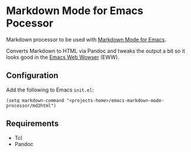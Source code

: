 # Markdown Mode for Emacs Pocessor

Markdown processor to be used with [Markdown Mode for Emacs](https://jblevins.org/projects/markdown-mode).

Converts Markdown to HTML via Pandoc and tweaks the output a bit so it looks good in the
[Emacs Web Wowser](https://www.gnu.org/software/emacs/manual/html_mono/eww.html) (EWW).

## Configuration

Add the following to Emacs `init.el`:

```
(setq markdown-command "<projects-home>/emacs-markdown-mode-processor/md2html")
```

## Requirements

- Tcl
- Pandoc
